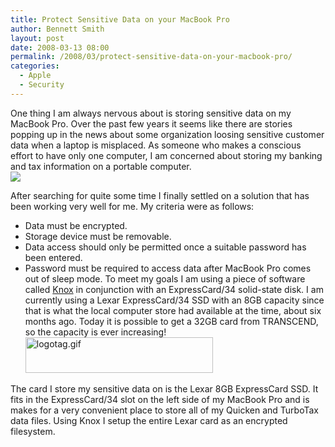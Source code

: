 ```yaml
---
title: Protect Sensitive Data on your MacBook Pro
author: Bennett Smith
layout: post
date: 2008-03-13 08:00
permalink: /2008/03/protect-sensitive-data-on-your-macbook-pro/
categories:
  - Apple
  - Security
---
```

One thing I am always nervous about is storing sensitive data on my MacBook Pro. Over the past few years it seems like there are stories popping up in the news about some organization loosing sensitive customer data when a laptop is misplaced. As someone who makes a conscious effort to have only one computer, I am concerned about storing my banking and tax information on a portable computer. <span class="alignleft"><br /> <a target="_blank" href="http://www.amazon.com/gp/product/B000VKQ8VE?ie=UTF8&tag=idevelop-20&linkCode=as2&camp=1789&creative=9325&creativeASIN=B000VKQ8VE"><img border="0" src="http://idvlpsw.files.wordpress.com/2008/03/41my62mkrll-sl160.jpg" /></a><img src="http://www.assoc-amazon.com/e/ir?t=idevelop-20&l=as2&o=1&a=B000VKQ8VE" width="1" height="1" border="0" alt="" style="border:none !important;margin:0 !important;" /><br /> </span> 

After searching for quite some time I finally settled on a solution that has been working very well for me. My criteria were as follows:

*   Data must be encrypted.
*   Storage device must be removable.
*   Data access should only be permitted once a suitable password has been entered.
*   Password must be required to access data after MacBook Pro comes out of sleep mode.</ol> 
To meet my goals I am using a piece of software called [Knox][1] in conjunction with an ExpressCard/34 solid-state disk. I am currently using a Lexar ExpressCard/34 SSD with an 8GB capacity since that is what the local computer store had available at the time, about six months ago. Today it is possible to get a 32GB card from TRANSCEND, so the capacity is ever increasing! <span class="alignright"><a target="_blank" href="http://www.knoxformac.com/"><img class="alignright" src="http://idvlpsw.files.wordpress.com/2008/03/logotag.gif" alt="logotag.gif" border="0" width="300" height="57" /></a></span> 

The card I store my sensitive data on is the Lexar 8GB ExpressCard SSD. It fits in the ExpressCard/34 slot on the left side of my MacBook Pro and is makes for a very convenient place to store all of my Quicken and TurboTax data files. Using Knox I setup the entire Lexar card as an encrypted filesystem.


 [1]: http://www.knoxformac.com

